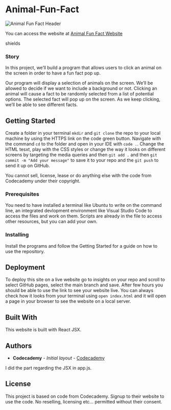 # Animal-Fun-Fact

![Animal Fun Fact Header](url)

You can access the website at [Animal Fun Fact Website](https://gghigi.github.io/Animal-Fun-Fact/)

shields

### Story

In this project, we’ll build a program that allows users to click an animal on the screen in order to have a fun fact pop up.

Our program will display a selection of animals on the screen. We’ll be allowed to decide if we want to include a background or not. Clicking an animal will cause a fact to be randomly selected from a list of potential options. The selected fact will pop up on the screen. As we keep clicking, we’ll be able to see different facts.


## Getting Started

Create a folder in your terminal `mkdir` and `git clone` the repo to your local machine by using the HTTPS link on the code green button. Navigate with the command `cd` to the folder and open in your IDE with `code .`. Change the HTML tesxt, play with the CSS styles or change the way it looks on different screens by targeting the media queries and then `git add .` and then `git commit -m "Add your message"` to save it to your repo and the `git push` to send it up on GitHub. 

You cannot sell, license, lease or do anything else with the code from Codecademy under their copyright.

### Prerequisites

You need to have installed a terminal like Ubuntu to write on the command line, an integrated devlopment environment like Visual Studio Code to access the files and work on them. Scripts are already in the file to access other resources, but you can add your own.


### Installing

Install the programs and follow the Getting Started for a guide on how to use the repository.

## Deployment

To deploy this site on a live website go to insights on your repo and scroll to select GitHub pages, select the main branch and save. After few hours you should be able to use the link to see your website live. You can always check how it looks from your terminal using `open index.html` and it will open a page in your browser to see the website on a local server.

## Built With

This website is built with React JSX.

## Authors

* **Codecademy** - *Initial layout* - [Codecademy](https://www.codecademy.com/)

I did the part regarding the JSX in app.js.

## License

This project is based on code from Codecademy. Signup to their website to use the code. No reselling, licensing etc... permitted without their consent.

